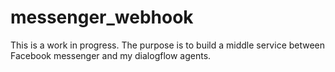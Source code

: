 # messenger_webhook
This is a work in progress. The purpose is to build a middle service between Facebook messenger and my dialogflow agents.
